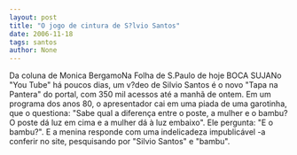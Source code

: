 ```yaml
---
layout: post
title: "O jogo de cintura de S?lvio Santos"
date: 2006-11-18
tags: santos
author: None
---
```

Da coluna de Monica BergamoNa Folha de S.Paulo de hoje
BOCA SUJANo \"You Tube\" há poucos dias, um v?deo de Silvio Santos é o novo \"Tapa na Pantera\" do portal, com 350 mil acessos até a manhã de ontem. Em um programa dos anos 80, o apresentador cai em uma piada de uma garotinha, que o questiona: \"Sabe qual a diferença entre o poste, a mulher e o bambu? O poste dá luz em cima e a mulher dá à luz embaixo\". Ele pergunta: \"E o bambu?\". E a menina responde com uma indelicadeza impublicável -a conferir no site, pesquisando por \"Silvio Santos\" e \"bambu\".

 